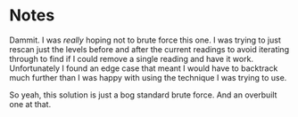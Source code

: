 # Notes

Dammit. I was _really_ hoping not to brute force this one. I was trying to just rescan just the levels before and after the current readings to avoid iterating through to find if I could remove a single reading and have it work. Unfortunately I found an edge case that meant I would have to backtrack much further than I was happy with using the technique I was trying to use.

So yeah, this solution is just a bog standard brute force. And an overbuilt one at that.